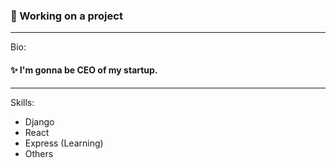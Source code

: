### 🌱 Working on a project
--- 
Bio: 
#### ✨ I'm gonna be CEO of my startup.
--- 
Skills:
- Django 
- React 
- Express (Learning)
- Others 
